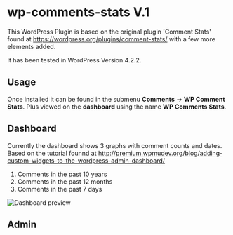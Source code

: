 # wp-comments-stats V.1

This WordPress Plugin is based on the original plugin 'Comment Stats' found at https://wordpress.org/plugins/comment-stats/ with a few more elements added.

It has been tested in WordPress Version 4.2.2.

Usage
----------

Once installed it can be found in the submenu **Comments** -> **WP Comment Stats**. Plus viewed on the **dashboard** using the name **WP Comments Stats**.

Dashboard
----------

Currently the dashboard shows 3 graphs with comment counts and dates.
Based on the tutorial founnd at http://premium.wpmudev.org/blog/adding-custom-widgets-to-the-wordpress-admin-dashboard/

1. Comments in the past 10 years
2. Comments in the past 12 months
3. Comments in the past 7 days

![Dashboard preview](http://25.io/mou/Mou_128.png)

Admin
----------

